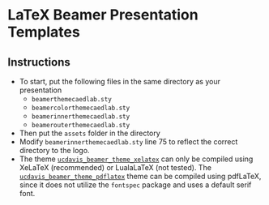 # LaTeX Beamer Presentation Templates
## Instructions
- To start, put the following files in the same directory as your presentation
    - ```beamerthemecaedlab.sty```
    - ```beamercolorthemecaedlab.sty```
    - ```beamerinnerthemecaedlab.sty```
    - ```beamerouterthemecaedlab.sty```
- Then put the ```assets``` folder in the directory
- Modify ```beamerinnerthemecaedlab.sty``` line 75 to reflect the correct directory to the logo.
- The theme [```ucdavis_beamer_theme_xelatex```](/ucdavis_beamer_theme_xelatex) can only be compiled using XeLaTeX (recommended) or LualaLaTeX (not tested). The [```ucdavis_beamer_theme_pdflatex```](/ucdavis_beamer_theme_pdflatex) theme can be compiled using pdfLaTeX, since it does not utilize the ```fontspec``` package and uses a default serif font. 